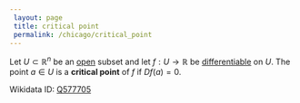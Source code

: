 ```yaml
---
 layout: page
 title: critical point
 permalink: /chicago/critical_point
---
```

Let $U\subset\mathbb R^n$ be an [open](https://mathgloss.github.io/MathGloss/chicago/open) subset and let $f:U\to\mathbb R$ be [differentiable](https://mathgloss.github.io/MathGloss/chicago/differentiable) on $U$. The point $a \in U$ is a **critical point** of $f$  if $Df(a) =0$.

Wikidata ID: [Q577705](https://www.wikidata.org/wiki/Q577705)